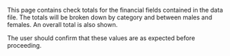 This page contains check totals for the financial fields contained in
the data file. The totals will be broken down by category and between
males and females. An overall total is also shown.

The user should confirm that these values are as expected before
proceeding.
